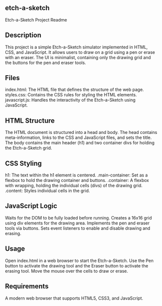 ## etch-a-sketch
Etch-a-Sketch Project Readme

## Description

This project is a simple Etch-a-Sketch simulator implemented in HTML, CSS, and JavaScript. It allows users to draw on a grid using a pen or erase with an eraser. The UI is minimalist, containing only the drawing grid and the buttons for the pen and eraser tools.

## Files

index.html: The HTML file that defines the structure of the web page.
styles.css: Contains the CSS rules for styling the HTML elements.
javascript.js: Handles the interactivity of the Etch-a-Sketch using JavaScript.

## HTML Structure
The HTML document is structured into a head and body.
The head contains meta-information, links to the CSS and JavaScript files, and sets the title.
The body contains the main header (h1) and two container divs for holding the Etch-a-Sketch grid.

## CSS Styling
h1: The text within the h1 element is centered.
.main-container: Set as a flexbox to hold the drawing container and buttons.
.container: A flexbox with wrapping, holding the individual cells (divs) of the drawing grid.
.content: Styles individual cells in the grid.
## JavaScript Logic

Waits for the DOM to be fully loaded before running.
Creates a 16x16 grid using div elements for the drawing area.
Implements the pen and eraser tools via buttons.
Sets event listeners to enable and disable drawing and erasing.

## Usage

Open index.html in a web browser to start the Etch-a-Sketch. Use the Pen button to activate the drawing tool and the Eraser button to activate the erasing tool. Move the mouse over the cells to draw or erase.

## Requirements

A modern web browser that supports HTML5, CSS3, and JavaScript.
